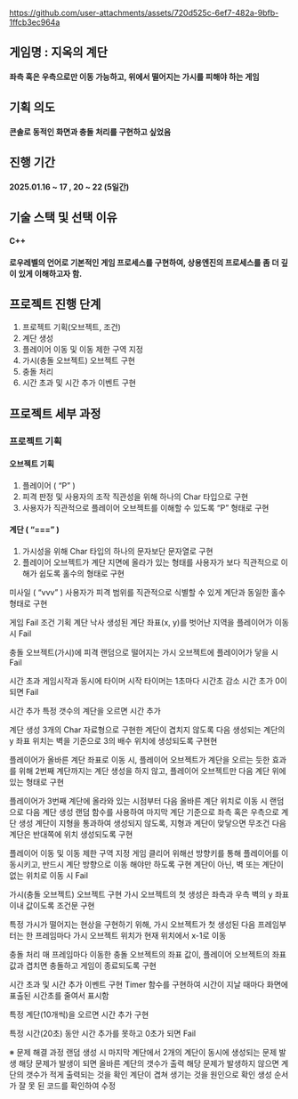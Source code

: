 https://github.com/user-attachments/assets/720d525c-6ef7-482a-9bfb-1ffcb3ec964a


## 게임명 : 지옥의 계단
#### 좌측 혹은 우측으로만 이동 가능하고, 위에서 떨어지는 가시를 피해야 하는 게임


## 기획 의도
#### 콘솔로 동적인 화면과 충돌 처리를 구현하고 싶었음


## 진행 기간
#### 2025.01.16 ~ 17 , 20 ~ 22 (5일간)


## 기술 스택 및 선택 이유
#### C++
#### 로우레벨의 언어로 기본적인 게임 프로세스를 구현하여, 상용엔진의 프로세스를 좀 더 깊이 있게 이해하고자 함.


## 프로젝트 진행 단계
1. 프로젝트 기획(오브젝트, 조건)
2. 계단 생성
3. 플레이어 이동 및 이동 제한 구역 지정
4. 가시(충돌 오브젝트) 오브젝트 구현
5. 충돌 처리
6. 시간 초과 및 시간 추가 이벤트 구현


## 프로젝트 세부 과정
### 프로젝트 기획
#### 오브젝트 기획
1. 플레이어 ( “P” )
2. 피격 판정 및 사용자의 조작 직관성을 위해 하나의 Char 타입으로 구현
3. 사용자가 직관적으로 플레이어 오브젝트를 이해할 수 있도록 “P” 형태로 구현

#### 계단 ( “===” )
1. 가시성을 위해 Char 타입의 하나의 문자보단 문자열로 구현
2. 플레이어 오브젝트가 계단 지면에 올라가 있는 형태를 사용자가 보다 직관적으로 이해가 쉽도록 홀수의 형태로 구현 
 
미사일 ( “vvv” )
사용자가 피격 범위를 직관적으로 식별할 수 있게  계단과 동일한 홀수 형태로 구현

게임 Fail 조건 기획
계단 낙사
생성된 계단 좌표(x, y)를 벗어난 지역을 플레이어가 이동시 Fail

충돌 오브젝트(가시)에 피격
랜덤으로 떨어지는 가시 오브젝트에 플레이어가 닿을 시 Fail

시간 초과
게임시작과 동시에  타이머 시작
타이머는 1초마다 시간초 감소
시간 초가 0이 되면 Fail

시간 추가
특정 갯수의 계단을 오르면 시간 추가

계단 생성
3개의 Char 자료형으로 구현한 계단이 겹치지 않도록 다음 생성되는 계단의
y 좌표 위치는 벽을 기준으로 3의 배수 위치에 생성되도록 구현현

플레이어가 올바른 계단 좌표로 이동 시, 플레이어 오브젝트가 계단을 오르는 듯한 효과를 위해 2번째 계단까지는 계단 생성을 하지 않고, 플레이어 오브젝트만 다음 계단 위에 있는 형태로 구현

플레이어가 3번째 계단에 올라와 있는 시점부터 다음 올바른 계단 위치로 이동 시
랜덤으로 다음 계단 생성
랜덤 함수를 사용하여 마지막 계단 기준으로 좌측 혹은 우측으로 계단 생성
계단이 지형을 통과하여 생성되지 않도록, 지형과 계단이 맞닿으면 무조건
다음 계단은 반대쪽에 위치 생성되도록 구현


플레이어 이동 및 이동 제한 구역 지정
게임 클리어 위해선 방향키를 통해 플레이어를 이동시키고, 반드시 계단 방향으로 이동 해야만 하도록 구현
계단이 아닌, 벽 또는 계단이 없는 위치로 이동 시 Fail

가시(충돌 오브젝트) 오브젝트 구현
가시 오브젝트의 첫 생성은 좌측과 우측 벽의 y 좌표 이내 값이도록 조건문 구현 

특정 가시가 떨어지는 현상을 구현하기 위해, 가시 오브젝트가 첫 생성된 다음 프레임부터는 한 프레임마다 가시 오브젝트 위치가  현재 위치에서 x-1로 이동


충돌 처리
매 프레임마다 이동한 충돌 오브젝트의 좌표 값이, 플레이어 오브젝트의 좌표 값과
겹치면 충돌하고 게임이 종료되도록 구현


시간 초과 및 시간 추가 이벤트 구현
Timer 함수를 구현하여 시간이 지날 때마다 화면에 표출된 시간초를 줄여서 표시함

특정 계단(10개씩)을 오르면 시간 추가 구현

특정 시간(20초) 동안 시간 추가를 못하고 0초가 되면 Fail

 
※ 문제 해결 과정 
랜덤 생성 시 마지막 계단에서 2개의 계단이 동시에 생성되는 문제 발생
해당 문제가 발생이 되면 올바른 계단의 갯수가 출력
해당 문제가 발생하지 않으면 계단의 갯수가 적게 출력되는 것을 확인
계단이 겹쳐 생기는 것을 원인으로 확인
생성 순서가 잘 못 된 코드를 확인하여 수정
